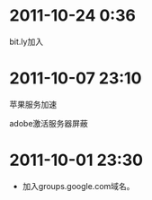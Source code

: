 # 2011-10-24 0:36 #
bit.ly加入

# 2011-10-07 23:10 #
苹果服务加速

adobe激活服务器屏蔽

# 2011-10-01 23:30 #
  * 加入groups.google.com域名。